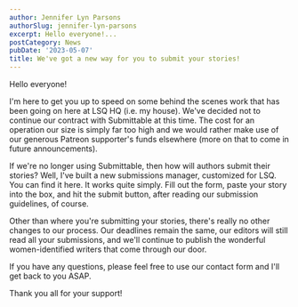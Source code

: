 ```yaml
---
author: Jennifer Lyn Parsons
authorSlug: jennifer-lyn-parsons
excerpt: Hello everyone!...
postCategory: News
pubDate: '2023-05-07'
title: We've got a new way for you to submit your stories!
---
```

Hello everyone!

I'm here to get you up to speed on some behind the scenes work that has been going on here at LSQ HQ (i.e. my house). We've decided not to continue our contract with Submittable at this time. The cost for an operation our size is simply far too high and we would rather make use of our generous Patreon supporter's funds elsewhere (more on that to come in future announcements).

If we're no longer using Submittable, then how will authors submit their stories? Well, I've built a new submissions manager, customized for LSQ. You can find it here. It works quite simply. Fill out the form, paste your story into the box, and hit the submit button, after reading our submission guidelines, of course.

Other than where you're submitting your stories, there's really no other changes to our process. Our deadlines remain the same, our editors will still read all your submissions, and we'll continue to publish the wonderful women-identified writers that come through our door.

If you have any questions, please feel free to use our contact form and I'll get back to you ASAP.

Thank you all for your support!